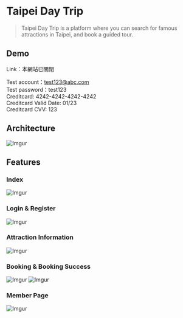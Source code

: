 # Taipei Day Trip

> Taipei Day Trip is a platform where you can search for famous attractions in Taipei, and book a guided tour.

## Demo
Link：本網站已關閉<br>

Test account：test123@abc.com <br>
Test password：test123 <br>
Creditcard: 4242-4242-4242-4242 <br>
Creditcard Valid Date: 01/23 <br>
Creditcard CVV: 123 <br>

## Architecture
![Imgur](https://i.imgur.com/cW2MZ4m.png)

## Features

### Index
![Imgur](https://i.imgur.com/jFkVKky.png)

### Login & Register
![Imgur](https://i.imgur.com/yXjdMiH.png)

### Attraction Information
![Imgur](https://i.imgur.com/6Mcl0qb.png)

### Booking & Booking Success
![Imgur](https://i.imgur.com/Wf1MJcZ.png)
![Imgur](https://i.imgur.com/Ggcax2M.png)

### Member Page
![Imgur](https://i.imgur.com/DVACTO2.png)


